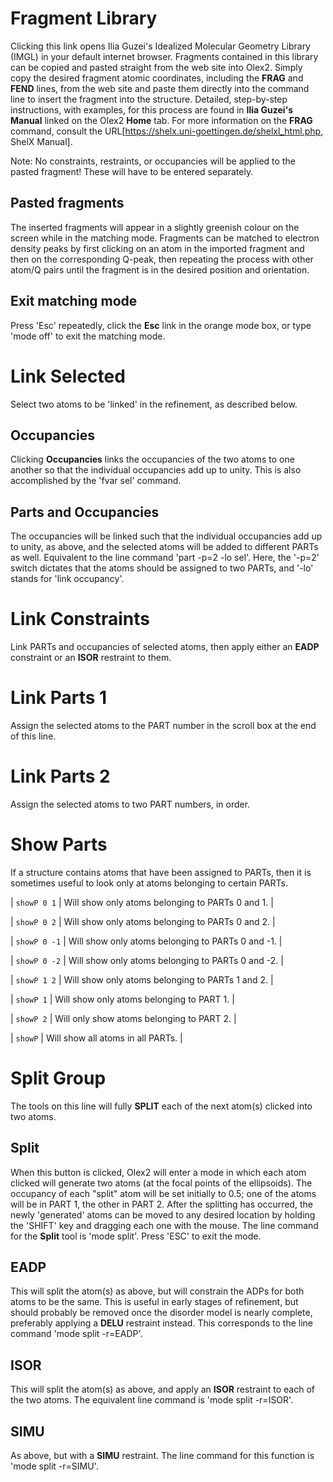 # Fragment Library
Clicking this link opens Ilia Guzei's Idealized Molecular Geometry Library (IMGL) in your default internet browser. Fragments contained in this library can be copied and pasted straight from the web site into Olex2. Simply copy the desired fragment atomic coordinates, including the **FRAG** and **FEND** lines, from the web site and paste them directly into the command line to insert the fragment into the structure. Detailed, step-by-step instructions, with examples, for this process are found in **Ilia Guzei's Manual** linked on the Olex2 **Home** tab. For more information on the **FRAG** command, consult the URL[https://shelx.uni-goettingen.de/shelxl_html.php, ShelX Manual].

Note: No constraints, restraints, or occupancies will be applied to the pasted fragment! These will have to be entered separately.

## Pasted fragments
The inserted fragments will appear in a slightly greenish colour on the screen while in the matching mode. Fragments can be matched to electron density peaks by first clicking on an atom in the imported fragment and then on the corresponding Q-peak, then repeating the process with other atom/Q pairs until the fragment is in the desired position and orientation.

## Exit matching mode
Press '<c>Esc</c>' repeatedly, click the **Esc** link in the orange mode box, or type '<c>mode off</c>' to exit the matching mode.


# Link Selected
Select two atoms to be 'linked' in the refinement, as described below.

## Occupancies
Clicking **Occupancies** links the occupancies of the two atoms to one another so that the individual occupancies add up to unity. This is also accomplished by the '<c>fvar sel</c>' command.

## Parts and Occupancies
The occupancies will be linked such that the individual occupancies add up to unity, as above, and the selected atoms will be added to different PARTs as well. Equivalent to the line command '<c>part -p=2 -lo sel</c>'. Here, the '-p=2' switch dictates that the atoms should be assigned to two PARTs, and '-lo' stands for 'link occupancy'.


# Link Constraints
Link PARTs and occupancies of selected atoms, then apply either an **EADP** constraint or an **ISOR** restraint to them.


# Link Parts 1
Assign the selected atoms to the PART number in the scroll box at the end of this line.


# Link Parts 2
Assign the selected atoms to two PART numbers, in order.


# Show Parts
If a structure contains atoms that have been assigned to PARTs, then it is sometimes useful to look only at atoms belonging to certain PARTs.

| `showP 0 1` | Will show only atoms belonging to PARTs 0 and 1. |

| `showP 0 2` | Will show only atoms belonging to PARTs 0 and 2. |

| `showP 0 -1` | Will show only atoms belonging to PARTs 0 and -1. |

| `showP 0 -2` | Will show only atoms belonging to PARTs 0 and -2. |

| `showP 1 2` | Will show only atoms belonging to PARTs 1 and 2. |

| `showP 1` | Will show only atoms belonging to PART 1. |

| `showP 2` | Will only show atoms belonging to PART 2. |

| `showP` | Will show all atoms in all PARTs. |


# Split Group
The tools on this line will fully **SPLIT** each of the next atom(s) clicked into two atoms.

## Split
When this button is clicked, Olex2 will enter a mode in which each atom clicked will generate two atoms (at the focal points of the ellipsoids). The occupancy of each "split" atom will be set initially to 0.5; one of the atoms will be in PART 1, the other in PART 2. After the splitting has occurred, the newly 'generated' atoms can be moved to any desired location by holding the '<c>SHIFT</c>' key and dragging each one with the mouse. The line command for the **Split** tool is '<c>mode split</c>'. Press '<c>ESC</c>' to exit the mode.

## EADP
This will split the atom(s) as above, but will constrain the ADPs for both atoms to be the same. This is useful in early stages of refinement, but should probably be removed once the disorder model is nearly complete, preferably applying a **DELU** restraint instead. This corresponds to the line command '<c>mode split -r=EADP</c>'.

## ISOR
This will split the atom(s) as above, and apply an **ISOR** restraint to each of the two atoms. The equivalent line command is '<c>mode split -r=ISOR</c>'.

## SIMU
As above, but with a **SIMU** restraint. The line command for this function is '<c>mode split -r=SIMU</c>'.